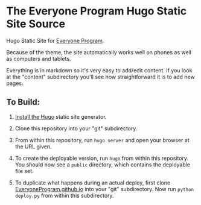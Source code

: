 # The Everyone Program Hugo Static Site Source

Hugo Static Site for [Everyone Program](http://www.EveryoneProgram.com).

Because of the theme, the site automatically works well on phones as well as
computers and tablets.

Everything is in markdown so it's very easy to add/edit content. If you look
at the "content" subdirectory you'll see how straightforward it is to add new
pages.

## To Build:

1.  [Install the Hugo](https://gohugo.io/installation/) static site generator.

2.  Clone this repository into your "git" subdirectory.

3.  From within this repository, run `hugo server` and open your browser at the URL given.

4.  To create the deployable version, run `hugo` from within this repository.
    You should now see a `public` directory, which contains the deployable file
    set.

5.  To duplicate what happens during an actual deploy, first clone
    [EveryoneProgram.github.io](https://github.com/EveryoneProgram/EveryoneProgram.github.io)
    into your "git" subdirectory. Now run `python deploy.py` from within this
    subdirectory.
